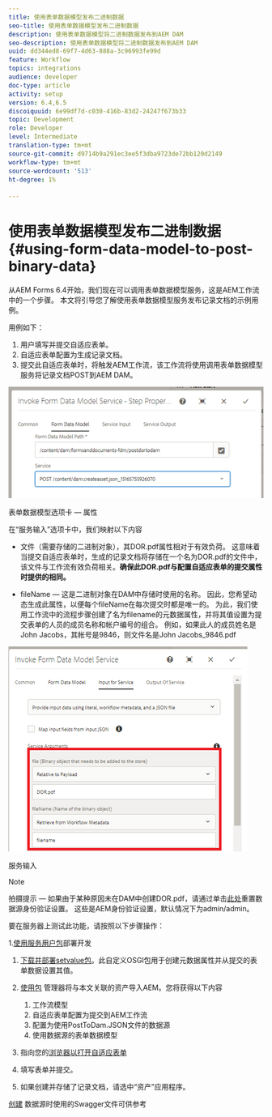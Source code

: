 ```yaml
---
title: 使用表单数据模型发布二进制数据
seo-title: 使用表单数据模型发布二进制数据
description: 使用表单数据模型将二进制数据发布到AEM DAM
seo-description: 使用表单数据模型将二进制数据发布到AEM DAM
uuid: dd344ed8-69f7-4d63-888a-3c96993fe99d
feature: Workflow
topics: integrations
audience: developer
doc-type: article
activity: setup
version: 6.4,6.5
discoiquuid: 6e99df7d-c030-416b-83d2-24247f673b33
topic: Development
role: Developer
level: Intermediate
translation-type: tm+mt
source-git-commit: d9714b9a291ec3ee5f3dba9723de72bb120d2149
workflow-type: tm+mt
source-wordcount: '513'
ht-degree: 1%

---
```



# 使用表单数据模型发布二进制数据{#using-form-data-model-to-post-binary-data}

从AEM Forms 6.4开始，我们现在可以调用表单数据模型服务，这是AEM工作流中的一个步骤。 本文将引导您了解使用表单数据模型服务发布记录文档的示例用例。

用例如下：

1. 用户填写并提交自适应表单。
1. 自适应表单配置为生成记录文档。
1. 提交此自适应表单时，将触发AEM工作流，该工作流将使用调用表单数据模型服务将记录文档POST到AEM DAM。

![posttodam](assets/posttodamshot1.png)

表单数据模型选项卡 — 属性

在“服务输入”选项卡中，我们映射以下内容

* 文件（需要存储的二进制对象），其DOR.pdf属性相对于有效负荷。 这意味着当提交自适应表单时，生成的记录文档将存储在一个名为DOR.pdf的文件中，该文件与工作流有效负荷相关。**确保此DOR.pdf与配置自适应表单的提交属性时提供的相同。**

* fileName — 这是二进制对象在DAM中存储时使用的名称。 因此，您希望动态生成此属性，以便每个fileName在每次提交时都是唯一的。 为此，我们使用工作流中的流程步骤创建了名为filename的元数据属性，并将其值设置为提交表单的人员的成员名称和帐户编号的组合。 例如，如果此人的成员姓名是John Jacobs，其帐号是9846，则文件名是John Jacobs_9846.pdf

![fdmserviceinput](assets/fdminputservice.png)

服务输入

>[!NOTE]
>
>拍摄提示 — 如果由于某种原因未在DAM中创建DOR.pdf，请通过单击[此处](http://localhost:4502/mnt/overlay/fd/fdm/gui/components/admin/fdmcloudservice/properties.html?item=%2Fconf%2Fglobal%2Fsettings%2Fcloudconfigs%2Ffdm%2Fpostdortodam)重置数据源身份验证设置。 这些是AEM身份验证设置，默认情况下为admin/admin。

要在服务器上测试此功能，请按照以下步骤操作：

1.[使用服务用户包](/help/forms/assets/common-osgi-bundles/DevelopingWithServiceUser.jar)部署开发

1. [下载并部署setvalue包](/help/forms/assets/common-osgi-bundles/SetValueApp.core-1.0-SNAPSHOT.jar)。此自定义OSGI包用于创建元数据属性并从提交的表单数据设置其值。

1. [使用包](assets/postdortodam.zip) 管理器将与本文关联的资产导入AEM。您将获得以下内容

   1. 工作流模型
   1. 自适应表单配置为提交到AEM工作流
   1. 配置为使用PostToDam.JSON文件的数据源
   1. 使用数据源的表单数据模型

1. 指向您的[浏览器以打开自适应表单](http://localhost:4502/content/dam/formsanddocuments/helpx/timeoffrequestform/jcr:content?wcmmode=disabled)
1. 填写表单并提交。
1. 如果创建并存储了记录文档，请选中“资产”应用程序。


[创建](http://localhost:4502/conf/global/settings/cloudconfigs/fdm/postdortodam/jcr:content/swaggerFile) 数据源时使用的Swagger文件可供参考
